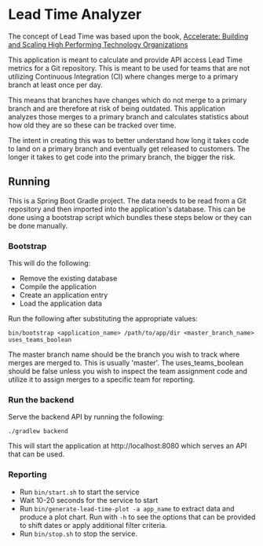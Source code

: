 # Lead Time Analyzer

The concept of Lead Time was based upon the book, [Accelerate: Building and Scaling
High Performing Technology Organizations](https://learning.oreilly.com/library/view/accelerate/9781457191435/)

This application is meant to calculate and provide API access Lead Time metrics
for a Git repository. This is meant to be used for teams that are not utilizing
Continuous Integration (CI) where changes merge to a primary branch at least
once per day.

This means that branches have changes which do not merge to a primary branch
and are therefore at risk of being outdated. This application analyzes those
merges to a primary branch and calculates statistics about how old they are so
these can be tracked over time.

The intent in creating this was to better understand how long it takes code to
land on a primary branch and eventually get released to customers. The longer
it takes to get code into the primary branch, the bigger the risk.

## Running

This is a Spring Boot Gradle project. The data needs to be read from a Git
repository and then imported into the application's database. This can be done
using a bootstrap script which bundles these steps below or they can be done
manually.

### Bootstrap
This will do the following:
- Remove the existing database
- Compile the application
- Create an application entry
- Load the application data

Run the following after substituting the appropriate values:
```
bin/bootstrap <application_name> /path/to/app/dir <master_branch_name> uses_teams_boolean
```

The master branch name should be the branch you wish to track where merges
are merged to. This is usually 'master'. The uses_teams_boolean should be
false unless you wish to inspect the team assignment code and utilize it to
assign merges to a specific team for reporting.

### Run the backend
Serve the backend API by running the following:

```
./gradlew backend
```

This will start the application at http://localhost:8080 which serves
an API that can be used.

### Reporting
- Run `bin/start.sh` to start the service
- Wait 10-20 seconds for the service to start
- Run `bin/generate-lead-time-plot -a app_name` to extract data and produce
  a plot chart. Run with `-h` to see the options that can be provided to shift
  dates or apply additional filter criteria.
- Run `bin/stop.sh` to stop the service.
